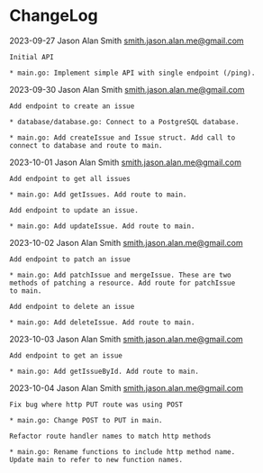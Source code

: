 # ChangeLog

2023-09-27  Jason Alan Smith  <smith.jason.alan.me@gmail.com>

	Initial API
	
	* main.go: Implement simple API with single endpoint (/ping).

2023-09-30  Jason Alan Smith <smith.jason.alan.me@gmail.com>

	Add endpoint to create an issue
	
	* database/database.go: Connect to a PostgreSQL database.
	
	* main.go: Add createIssue and Issue struct. Add call to
	connect to database and route to main.

2023-10-01  Jason Alan Smith <smith.jason.alan.me@gmail.com>

	Add endpoint to get all issues
	
	* main.go: Add getIssues. Add route to main.

	Add endpoint to update an issue.
	
	* main.go: Add updateIssue. Add route to main.
	
2023-10-02  Jason Alan Smith <smith.jason.alan.me@gmail.com>

	Add endpoint to patch an issue
	
	* main.go: Add patchIssue and mergeIssue. These are two
	methods of patching a resource. Add route for patchIssue
	to main.
	
	Add endpoint to delete an issue
	
	* main.go: Add deleteIssue. Add route to main.

2023-10-03  Jason Alan Smith <smith.jason.alan.me@gmail.com>

	Add endpoint to get an issue
	
	* main.go: Add getIssueById. Add route to main.

2023-10-04  Jason Alan Smith <smith.jason.alan.me@gmail.com>

	Fix bug where http PUT route was using POST
	
	* main.go: Change POST to PUT in main.

	Refactor route handler names to match http methods
	
	* main.go: Rename functions to include http method name.
	Update main to refer to new function names.
